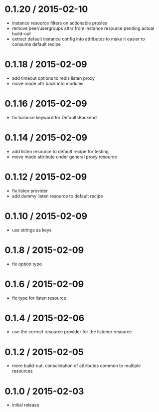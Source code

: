 # 0.1.20 / 2015-02-10

* instance resource filters on actionable proxies
* remove peer/usergroups attrs from instance resource pending actual build-out
* extract default instance config into attributes to make it easier to consume default recipe

# 0.1.18 / 2015-02-09

* add timeout options to redis listen proxy
* move mode attr back into modules

# 0.1.16 / 2015-02-09

* fix balance keyword for DefaultsBackend

# 0.1.14 / 2015-02-09

* add listen resource to default recipe for testing
* move mode attribute under general proxy resource

# 0.1.12 / 2015-02-09

* fix listen provider
* add dummy listen resource to default recipe

# 0.1.10 / 2015-02-09

* use strings as keys

# 0.1.8 / 2015-02-09

* fix option typo

# 0.1.6 / 2015-02-09

* fix type for listen resource

# 0.1.4 / 2015-02-06

* use the correct resource provider for the listener resource

# 0.1.2 / 2015-02-05

* more build-out, consolidation of attributes common to multiple resources

# 0.1.0 / 2015-02-03

* initial release
